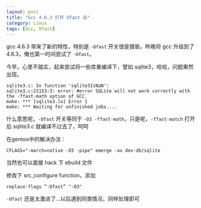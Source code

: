 ```yaml
---
layout: post
title: "Gcc 4.6.3 打开 Ofast 后"
category: Linux
tags: [Gcc, Ofast]
---
```


gcc 4.6.3 带来了新的特性，特别是 `-Ofast` 开关很是猥亵。昨晚将 gcc 升级到了 4.6.3，俺也第一时间尝试了 `-Ofast`。

今早，心里不踏实，起来尝试将一些库重编译下，譬如 sqlite3，哈哈，问题果然出现。

<!-- more -->

    sqlite3.c: In function 'sqlite3IsNaN':
    sqlite3.c:21153:3: error: #error SQLite will not work correctly with the -ffast-math option of GCC.
    make: *** [sqlite3.lo] Error 1
    make: *** Waiting for unfinished jobs....

什么意思呢，`-Ofast` 开关等同于 `-O3 -ffast-math`，只是呢，`-ffast-match` 打开后 sqlite3.c 就编译不过去了，呵呵

在gentoo中的解决办法：

    CFLAGS="-march=native -O3 -pipe" emerge -av dev-db/sqlite

当然也可以直接 hack 下 ebuild 文件

修改下 src_configure function，添加

    replace-flags “-Ofast” "-O3"

`-Ofast` 还是太激进了…以后遇到同类情况，同样处理即可
